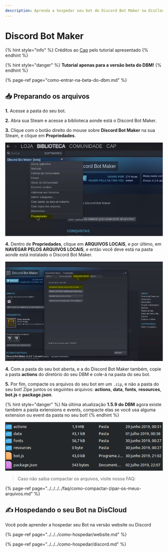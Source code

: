 ```yaml
---
description: Aprenda a hospedar seu bot do Discord Bot Maker na DisCloud
---
```


# Discord Bot Maker

{% hint style="info" %}
Créditos ao [Cap](https://discordapp.com/users/293860296542388234) pelo tutorial apresentado
{% endhint %}

{% hint style="danger" %}
**Tutorial apenas para a versão beta do DBM!**
{% endhint %}

{% page-ref page="como-entrar-na-beta-do-dbm.md" %}

## 📥 Preparando os arquivos

**1.** Acesse a pasta do seu bot.

**2.** Abra sua Steam e acesse a biblioteca aonde está o Discord Bot Maker.

**3.** Clique com o botão direito do mouse sobre **Discord Bot Maker** na sua Steam, e clique em **Propriedades**.

![Clique em Propriedades](../../../../.gitbook/assets/1.JPG)

**4.** Dentro de **Propriedades**, clique em **ARQUIVOS LOCAIS**, e por último, em **NAVEGAR PELOS ARQUIVOS LOCAIS**, e então você deve está na pasta aonde está instalado o Discord Bot Maker.

![Clique em ARQUIVOS LOCAIS, por &#xFA;ltimo, NAVEGAR PELOS ARQUIVOS LOCAIS](../../../../.gitbook/assets/2.JPG)

**4.** Com a pasta do seu bot aberta, e a do Discord Bot Maker também, copie a pasta **actions** do diretório do seu DBM e cole-á na pasta do seu bot.

**5.** Por fim, compacte os arquivos do seu bot em um `.zip`, e não a pasta do seu bot! Zipe juntos os seguintes arquivos: **actions**, **data**, **fonts**, **resources**, **bot.js** e **package.json**.

{% hint style="danger" %}
Na última atualização **1.5.9 do DBM** agora existe também a pasta extensions e events, compacte elas se você usa alguma extension ou event da pasta no seu bot!
{% endhint %}

![](../../../../.gitbook/assets/image%20%2842%29.png)

> Caso não saiba compactar os arquivos, visite nossa FAQ:

{% page-ref page="../../../../faq/como-compactar-zipar-os-meus-arquivos.md" %}

## ✍ Hospedando o seu Bot na DisCloud

Você pode aprender a hospedar seu Bot na versão website ou Discord

{% page-ref page="../../../como-hospedar/website.md" %}

{% page-ref page="../../../como-hospedar/discord.md" %}

